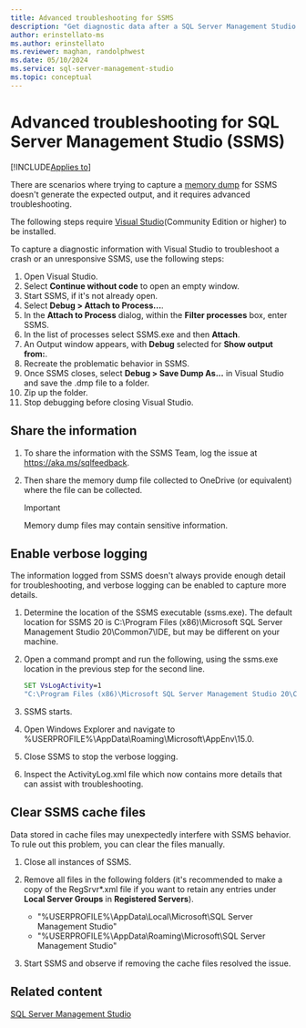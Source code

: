 ```yaml
---
title: Advanced troubleshooting for SSMS
description: "Get diagnostic data after a SQL Server Management Studio (SSMS) crash"
author: erinstellato-ms
ms.author: erinstellato
ms.reviewer: maghan, randolphwest
ms.date: 05/10/2024
ms.service: sql-server-management-studio
ms.topic: conceptual
---
```


# Advanced troubleshooting for SQL Server Management Studio (SSMS)

[!INCLUDE[Applies to](../includes/appliesto-ss-asdb-asdw-xxx-md.md)]

There are scenarios where trying to capture a [memory dump](get-full-memory-dump.md) for SSMS doesn't generate the expected output, and it requires advanced troubleshooting.

The following steps require [Visual Studio](https://visualstudio.microsoft.com/vs/community/)(Community Edition or higher) to be installed.

To capture a diagnostic information with Visual Studio to troubleshoot a crash or an unresponsive SSMS, use the following steps:

1. Open Visual Studio.
1. Select **Continue without code** to open an empty window.
1. Start SSMS, if it's not already open.
1. Select **Debug > Attach to Process...**.
1. In the **Attach to Process** dialog, within the **Filter processes** box, enter SSMS.
1. In the list of processes select SSMS.exe and then **Attach**.
1. An Output window appears, with **Debug** selected for **Show output from:**.
1. Recreate the problematic behavior in SSMS.
1. Once SSMS closes, select **Debug > Save Dump As...** in Visual Studio and save the .dmp file to a folder.
1. Zip up the folder.
1. Stop debugging before closing Visual Studio.

## Share the information

1. To share the information with the SSMS Team, log the issue at https://aka.ms/sqlfeedback.
1. Then share the memory dump file collected to OneDrive (or equivalent) where the file can be collected.

    > [!Important]
    > Memory dump files may contain sensitive information.

## Enable verbose logging

The information logged from SSMS doesn't always provide enough detail for troubleshooting, and verbose logging can be enabled to capture more details.

1. Determine the location of the SSMS executable (ssms.exe). The default location for SSMS 20 is C:\Program Files (x86)\Microsoft SQL Server Management Studio 20\Common7\IDE, but may be different on your machine.
1. Open a command prompt and run the following, using the ssms.exe location in the previous step for the second line.

    ```cmd
    SET VsLogActivity=1
    "C:\Program Files (x86)\Microsoft SQL Server Management Studio 20\Common7\IDE\ssms.exe"
    ```

1. SSMS starts.
1. Open Windows Explorer and navigate to %USERPROFILE%\AppData\Roaming\Microsoft\AppEnv\15.0.
1. Close SSMS to stop the verbose logging.
1. Inspect the ActivityLog.xml file which now contains more details that can assist with troubleshooting.

## Clear SSMS cache files

Data stored in cache files may unexpectedly interfere with SSMS behavior. To rule out this problem, you can clear the files manually.  

1. Close all instances of SSMS.
1. Remove all files in the following folders (it's recommended to make a copy of the RegSrvr*.xml file if you want to retain any entries under **Local Server Groups** in **Registered Servers**).

    * "%USERPROFILE%\AppData\Local\Microsoft\SQL Server Management Studio"
    * "%USERPROFILE%\AppData\Roaming\Microsoft\SQL Server Management Studio"

1. Start SSMS and observe if removing the cache files resolved the issue.

## Related content

[SQL Server Management Studio](../sql-server-management-studio-ssms.md)
